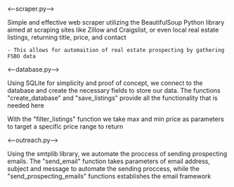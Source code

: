 <--scraper.py-->

Simple and effective web scraper utilizing the BeautifulSoup Python library aimed at scraping sites like Zillow and Craigslist, or even local real estate listings, returning title, price, and contact

    - This allows for automaition of real estate prospecting by gathering FSBO data


<--database.py-->

Using SQLite for simplicity and proof of concept, we connect to the database and create the necessary fields to store our data. The functions "create_database" and "save_listings" provide all the functionality that is needed here

With the "filter_listings" function we take max and min price as parameters to target a specific price range to return


<--outreach.py-->

Using the smtplib library, we automate the proccess of sending prospecting emails. The "send_email" function takes parameters of email address, subject and message to automate the sending proccess, while the "send_prospecting_emails" functions establishes the email framework